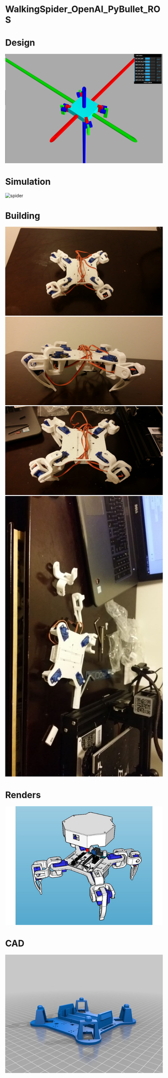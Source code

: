 # WalkingSpider_OpenAI_PyBullet_ROS

# Design
![spider](/images/URDF.png)

# Simulation
![spider](/PyBullet.png)

# Building
![spider](/images/spider(2).jpeg)
![spider](/images/spider(4).jpeg)
![spider](/images/spider(8).jpeg)
![spider](/images/spider(1).jpeg)

# Renders

![spider](/images/RENDERS/316355f2d4c8946b148594827b7de545_preview_featured.jpg)

# CAD
![spider](/images/CAD/1aab238b7800d3096ec45e017554c280_preview_featured.jpg)


